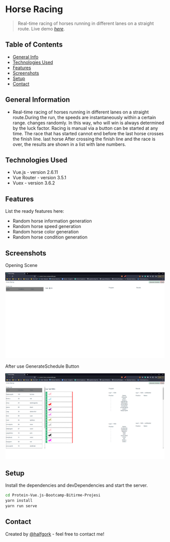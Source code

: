 # Horse Racing
> Real-time racing of horses running in different lanes on a straight route.
> Live demo [_here_](https://protein-horse-racing.netlify.app/). <!-- If you have the project hosted somewhere, include the link here. -->

## Table of Contents
* [General Info](#general-information)
* [Technologies Used](#technologies-used)
* [Features](#features)
* [Screenshots](#screenshots)
* [Setup](#setup)
* [Contact](#contact)



## General Information
- Real-time racing of horses running in different lanes on a straight route.During the run, the speeds are instantaneously within a certain range.
changes randomly. In this way, who will win is always determined by the luck factor. Racing is manual via a button
can be started at any time. The race that has started cannot end before the last horse crosses the finish line. last horse
After crossing the finish line and the race is over, the results are shown in a list with lane numbers.



## Technologies Used
- Vue.js - version 2.6.11
- Vue Router - version 3.5.1
- Vuex - version 3.6.2


## Features
List the ready features here:
- Random horse information generation
- Random horse speed generation
- Random horse color generation
- Random horse condition generation


## Screenshots
Opening Scene

![OpeningScene](./img/OpeningScene.png)

After use GenerateSchedule Button

![AfterGenerateSchedule](./img/AfterGenerateSchedule.png)
<!-- If you have screenshots you'd like to share, include them here. -->


## Setup


Install the dependencies and devDependencies and start the server.

```sh
cd Protein-Vue.js-Bootcamp-Bitirme-Projesi
yarn install
yarn run serve
```
## Contact
Created by [@halfgork](https://www.linkedin.com/in/gorkemsakalak/) - feel free to contact me!
